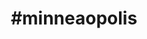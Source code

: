 ---
title: "#minneaopolis"
hashtag: "minneapolis"
tags:
  - Cities I have lived in
  - Cities I have visited
  - Cities I have worked in
  - City
  - Minnesota
---